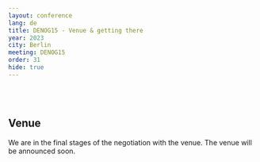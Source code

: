 ```yaml
---
layout: conference
lang: de
title: DENOG15 - Venue & getting there
year: 2023
city: Berlin
meeting: DENOG15
order: 31
hide: true
---
```


<br>
<br>

## Venue

We are in the final stages of the negotiation with the venue. 
The venue will be announced soon. 

